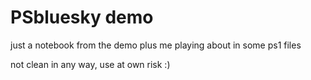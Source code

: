# PSbluesky demo

just a notebook from the demo plus me playing about in some ps1 files

not clean in any way, use at own risk :)
